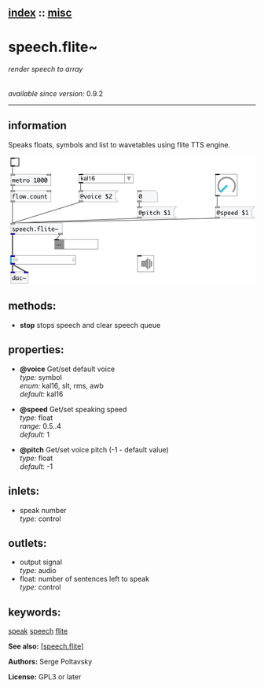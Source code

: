 [index](index.html) :: [misc](category_misc.html)
---

# speech.flite~

###### render speech to array

*available since version:* 0.9.2

---


## information
Speaks floats, symbols and list to wavetables using flite TTS engine.


[![example](../examples/img/speech.flite~.jpg)](../examples/pd/speech.flite~.pd)





## methods:

* **stop**
stops speech and clear speech queue<br>




## properties:

* **@voice** 
Get/set default voice<br>
_type:_ symbol<br>
_enum:_ kal16, slt, rms, awb<br>
_default:_ kal16<br>

* **@speed** 
Get/set speaking speed<br>
_type:_ float<br>
_range:_ 0.5..4<br>
_default:_ 1<br>

* **@pitch** 
Get/set voice pitch (-1 - default value)<br>
_type:_ float<br>
_default:_ -1<br>



## inlets:

* speak number<br>
_type:_ control



## outlets:

* output signal<br>
_type:_ audio
* float: number of sentences left to speak<br>
_type:_ control



## keywords:

[speak](keywords/speak.html)
[speech](keywords/speech.html)
[flite](keywords/flite.html)



**See also:**
[\[speech.flite\]](speech.flite.html)




**Authors:** Serge Poltavsky




**License:** GPL3 or later





